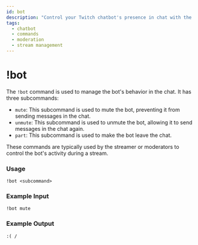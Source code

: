 ```yaml
---
id: bot
description: "Control your Twitch chatbot's presence in chat with the !bot command, including muting, unmuting, and parting capabilities."
tags:
  - chatbot
  - commands
  - moderation
  - stream management
---
```


# !bot

The `!bot` command is used to manage the bot's behavior in the chat. It has three subcommands:

- `mute`: This subcommand is used to mute the bot, preventing it from sending messages in the chat.
- `unmute`: This subcommand is used to unmute the bot, allowing it to send messages in the chat again.
- `part`: This subcommand is used to make the bot leave the chat.

These commands are typically used by the streamer or moderators to control the bot's activity during a stream.

### Usage

```
!bot <subcommand>
```

### Example Input

```
!bot mute
```

### Example Output

```
:( / 
```
